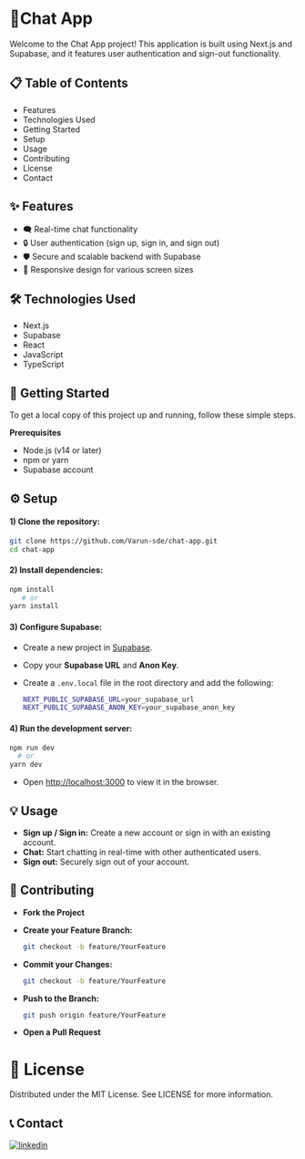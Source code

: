 # 📱Chat App
Welcome to the Chat App project! This application is built using Next.js and Supabase, and it features user authentication and sign-out functionality.

## 📋 Table of Contents
- Features
- Technologies Used
- Getting Started
- Setup
- Usage
- Contributing
- License
- Contact

## ✨ Features
- 🗨️ Real-time chat functionality
- 🔒 User authentication (sign up, sign in, and sign out)
- 🛡️ Secure and scalable backend with Supabase
- 📱 Responsive design for various screen sizes
 
## 🛠️ Technologies Used
- Next.js
- Supabase
- React
- JavaScript
- TypeScript


## 🚀 Getting Started
To get a local copy of this project up and running, follow these simple steps.

**Prerequisites**
- Node.js (v14 or later)
- npm or yarn
- Supabase account

## ⚙️ Setup
#### **1) Clone the repository:** 
   ```bash
   git clone https://github.com/Varun-sde/chat-app.git
   cd chat-app
   ```
#### **2) Install dependencies:**

   ```bash
   npm install
      # or
   yarn install
   ```

 #### **3) Configure Supabase:**
 - Create a new project in [Supabase](https://supabase.com/).
 - Copy your **Supabase URL** and **Anon Key**.
 - Create a `.env.local` file in the root directory and add the following:
  
   ```bash 
   NEXT_PUBLIC_SUPABASE_URL=your_supabase_url   
   NEXT_PUBLIC_SUPABASE_ANON_KEY=your_supabase_anon_key
   ```
   
#### **4) Run the development server:** 

   ```bash
   npm run dev
     # or
   yarn dev
   ```
- Open [http://localhost:3000](http://localhost:3000) to view it in the browser.
    
## 💡 Usage
- **Sign up / Sign in:** Create a new account or sign in with an existing account.
- **Chat:** Start chatting in real-time with other authenticated users.
- **Sign out:** Securely sign out of your account.
 
## 🤝 Contributing
 - **Fork the Project**
 - **Create your Feature Branch:**
  
   ```bash
   git checkout -b feature/YourFeature
   ```
   
 - **Commit your Changes:**
  
   ```bash
   git checkout -b feature/YourFeature
   ```
   
 - **Push to the Branch:**
  
   ```bash
   git push origin feature/YourFeature
   ```
   
 - **Open a Pull Request**
 
# 📝 License
Distributed under the MIT License. See LICENSE for more information.

## 📞 Contact
[![linkedin](https://img.shields.io/badge/linkedin-0A66C2?style=for-the-badge&logo=linkedin&logoColor=white)](https://www.linkedin.com/in/varun-kangotra-dev)
